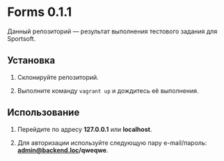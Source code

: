 # Forms 0.1.1

Данный репозиторий — результат выполнения тестового задания для Sportsoft.

## Установка

1. Склонируйте репозиторий.

2. Выполните команду `vagrant up` и дождитесь её выполнения.

## Использование

1. Перейдите по адресу **127.0.0.1** или **localhost**.

2. Для авторизации используйте следующую пару e-mail/пароль: **admin@backend.loc/qweqwe**.

